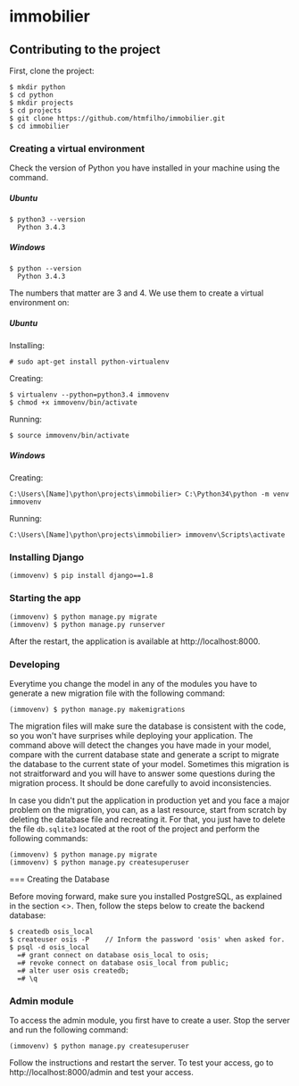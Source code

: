 # immobilier

## Contributing to the project

First, clone the project:

    $ mkdir python
    $ cd python
    $ mkdir projects
    $ cd projects
    $ git clone https://github.com/htmfilho/immobilier.git
    $ cd immobilier

### Creating a virtual environment

Check the version of Python you have installed in your machine using the command.

##### Ubuntu

    $ python3 --version
      Python 3.4.3

##### Windows

    $ python --version
      Python 3.4.3

The numbers that matter are 3 and 4. We use them to create a virtual environment on:

##### Ubuntu

Installing:

    # sudo apt-get install python-virtualenv

Creating:

    $ virtualenv --python=python3.4 immovenv
    $ chmod +x immovenv/bin/activate

Running:

    $ source immovenv/bin/activate

##### Windows

Creating:

    C:\Users\[Name]\python\projects\immobilier> C:\Python34\python -m venv immovenv

Running:

    C:\Users\[Name]\python\projects\immobilier> immovenv\Scripts\activate

### Installing Django

    (immovenv) $ pip install django==1.8

### Starting the app
    
    (immovenv) $ python manage.py migrate
    (immovenv) $ python manage.py runserver
    
After the restart, the application is available at http://localhost:8000.
    
### Developing

Everytime you change the model in any of the modules you have to generate a new migration file with the following command:

    (immovenv) $ python manage.py makemigrations
    
The migration files will make sure the database is consistent with the code, so you won't have surprises while deploying your application. The command above will detect the changes you have made in your model, compare with the current database state and generate a script to migrate the database to the current state of your model. Sometimes this migration is not straitforward and you will have to answer some questions during the migration process. It should be done carefully to avoid inconsistencies.

In case you didn't put the application in production yet and you face a major problem on the migration, you can, as a last resource, start from scratch by deleting the database file and recreating it. For that, you just have to delete the file `db.sqlite3` located at the root of the project and perform the following commands:

    (immovenv) $ python manage.py migrate
    (immovenv) $ python manage.py createsuperuser
  

=== Creating the Database

Before moving forward, make sure you installed PostgreSQL, as explained in the section <<installing-postgresql>>. Then, follow the steps below to create the backend database:

    $ createdb osis_local
    $ createuser osis -P    // Inform the password 'osis' when asked for.
    $ psql -d osis_local
      =# grant connect on database osis_local to osis;
      =# revoke connect on database osis_local from public;
      =# alter user osis createdb;
      =# \q


### Admin module

To access the admin module, you first have to create a user. Stop the server and run the following command:

    (immovenv) $ python manage.py createsuperuser
    
Follow the instructions and restart the server. To test your access, go to http://localhost:8000/admin and test your access.
